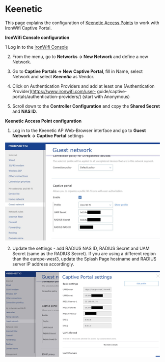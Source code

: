 # Keenetic

This page explains the configuration of [Keenetic Access Points](https://keenetic.com) to work with IronWifi Captive Portal.

**IronWifi Console configuration**

1 Log in to the [IronWifi Console](https://console.ironwifi.com/)

2. From the menu, go to **Networks -> New Network** and define a new Network.

3. Go to **Captive Portals -> New Captive Portal**, fill in Name, select Network and select **_Keenetic_** as Vendor.

4. Click on Authentication Providers and add at least one [Authentication Provider](https://www.ironwifi.com/user-      guide/captive-portals/authentication-providers/) (start with Anonymous)

5. Scroll down to the **Controller Configuration** and copy the **Shared Secret** and **NAS ID**.

**Keenetic Access Point configuration**

1. Log in to the Keenetic AP Web-Browser interface and go to **Guest Network -> Captive Portal** settings

![firstScreen](keenetik/keenetic1.png)

2. Update the settings - add RADIUS NAS ID, RADIUS Secret and UAM Secret (same as the RADIUS Secret). If you are using a different region than the europe-west3, update the Splash Page hostname and RADIUS server IP address accordingly.

![firstScreen](keenetik/keenetic2.png)

